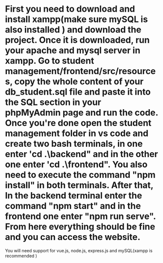 # First you need to download and install xampp(make sure mySQL is also installed ) and download the project. Once it is downloaded, run your apache and mysql server in xampp. Go to student management/frontend/src/resources, copy the whole content of your db_student.sql file and paste it into the SQL section in your phpMyAdmin page and run the code. Once you're done open the student management folder in vs code and create two bash terminals, in one enter 'cd .\backend" and in the other one enter 'cd .\frontend". You also need to execute the command "npm install" in both terminals. After that, In the backend terminal enter the command "npm start" and in the frontend one enter "npm run serve". From here everything should be fine and you can access the website.


You will need support for vue.js, node.js, express.js and mySQL(xampp is recommended )
